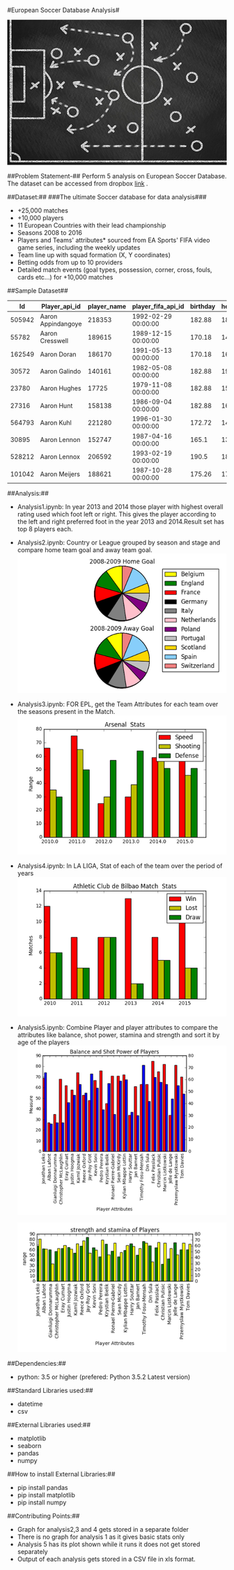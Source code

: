 #European Soccer Database Analysis#

![Alt text](https://github.com/Pragya1025/Python4DataAnalysis/blob/master/EuropeanSoccerDatabase/img.jpg)



##Problem Statement-##
Perform 5 analysis on European Soccer Database. The dataset can be accessed from dropbox  [link](https://www.dropbox.com/home/Python%20DataSet/data/ "Dataset") .

##Dataset:##
###The ultimate Soccer database for data analysis###

*  +25,000 matches
*	+10,000 players
*	11 European Countries with their lead championship
*	Seasons 2008 to 2016
*	Players and Teams' attributes* sourced from EA Sports' FIFA video game series, including the weekly updates
*	Team line up with squad formation (X, Y coordinates)
*	Betting odds from up to 10 providers
*	Detailed match events (goal types, possession, corner, cross, fouls, cards etc...) for +10,000 matches

##Sample Dataset##

| Id     | Player_api_id    |player_name | player_fifa_api_id    | birthday    |height | weight     | 
| --------|---------|-------|--------|---------|-------|--------|
|505942 | Aaron Appindangoye| 218353 |1992-02-29 00:00:00 |182.88 |187 
|55782 |Aaron Cresswell|189615 |1989-12-15 00:00:00 |170.18 |146 
|162549 |Aaron Doran |186170 |1991-05-13 00:00:00 |170.18 |163 
|30572 | Aaron Galindo |140161 |1982-05-08 00:00:00 |182.88 |198 
|23780 |Aaron Hughes |17725 |1979-11-08 00:00:00 |182.88 |154 
|27316 | Aaron Hunt |158138 |1986-09-04 00:00:00 |182.88 |161 
|564793 | Aaron Kuhl |221280 |1996-01-30 00:00:00 |172.72 |146 
|30895 |Aaron Lennon |152747 |1987-04-16 00:00:00 |165.1 |139 
|528212|Aaron Lennox|206592 |1993-02-19 00:00:00|190.5 |181 
|101042 |Aaron Meijers|188621|  1987-10-28 00:00:00|175.26 |170 


##Analysis:##

*  Analysis1.ipynb: In year 2013 and 2014 those player with highest overall rating used which foot left or right. This gives the player according to the left and right preferred foot in the year 2013 and 2014.Result set has top 8 players each.
*  Analysis2.ipynb: Country or League grouped by season and stage and compare home team goal and away team goal.
     ![Alt text](https://github.com/Pragya1025/Python4DataAnalysis/blob/master/EuropeanSoccerDatabase/Graph/output2/2008-2009.png)
*  Analysis3.ipynb: FOR EPL, get the Team Attributes for each team over the seasons present in the Match.
       ![Alt text](https://github.com/Pragya1025/Python4DataAnalysis/blob/master/EuropeanSoccerDatabase/Graph/output3/Arsenal%20%20Stats.png)
*  Analysis4.ipynb: In LA LIGA, Stat of each of the team over the period of years
     ![Alt text](https://github.com/Pragya1025/Python4DataAnalysis/blob/master/EuropeanSoccerDatabase/Graph/output4/Athletic%20Club%20de%20Bilbao%20Match%20%20Stats.png)
*  Analysis5.ipynb: Combine Player and player attributes to compare the attributes like balance, shot power, stamina and strength and sort it by age of the players
     ![Alt text](https://github.com/Pragya1025/Python4DataAnalysis/blob/master/EuropeanSoccerDatabase/Graph/output5.png)
	 
	  ![Alt text](https://github.com/Pragya1025/Python4DataAnalysis/blob/master/EuropeanSoccerDatabase/Graph/output5_b.png)

##Dependencies:##
* python: 3.5 or higher (prefered: Python 3.5.2 Latest version)

##Standard Libraries used:##
*	datetime
*	csv

##External Libraries used:##
*	matplotlib
*	seaborn
*	pandas
*	numpy

##How to install External Libraries:##
* pip install pandas
* pip install matplotlib
* pip install numpy

##Contributing Points:##
* Graph for analysis2,3 and 4 gets stored in a separate  folder
* There is no graph for analysis 1 as it gives basic stats only
* Analysis 5 has its plot shown while it runs it does not get stored separately
* Output of each analysis gets stored in a CSV file in xls format.

